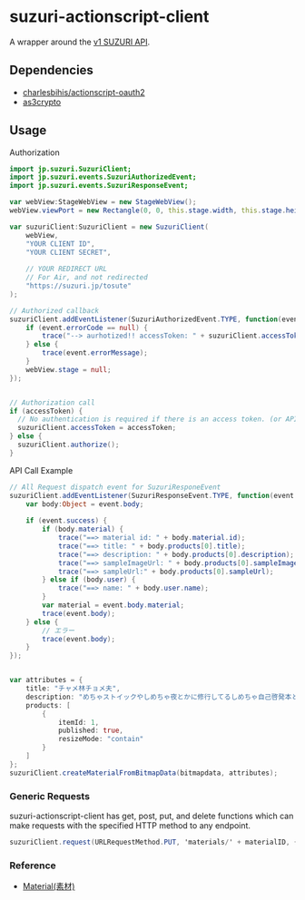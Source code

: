 # suzuri-actionscript-client

A wrapper around the [v1 SUZURI API](https://suzuri.jp/developer).

## Dependencies

* [charlesbihis/actionscript-oauth2](https://github.com/charlesbihis/actionscript-oauth2)
* [as3crypto](https://code.google.com/p/as3crypto/)

## Usage

Authorization

```actionscript
import jp.suzuri.SuzuriClient;
import jp.suzuri.events.SuzuriAuthorizedEvent;
import jp.suzuri.events.SuzuriResponseEvent;

var webView:StageWebView = new StageWebView();
webView.viewPort = new Rectangle(0, 0, this.stage.width, this.stage.height);

var suzuriClient:SuzuriClient = new SuzuriClient(
	webView, 
	"YOUR CLIENT ID",
	"YOUR CLIENT SECRET",
	
    // YOUR REDIRECT URL
    // For Air, and not redirected
	"https://suzuri.jp/tosute"
);

// Authorized callback
suzuriClient.addEventListener(SuzuriAuthorizedEvent.TYPE, function(event:SuzuriAuthorizedEvent) {
	if (event.errorCode == null) {
		trace("--> aurhotized!! accessToken: " + suzuriClient.accessToken);
	} else {
		trace(event.errorMessage);
	}
	webView.stage = null;
});


// Authorization call
if (accessToken) {
  // No authentication is required if there is an access token. (or API KEY)
  suzuriClient.accessToken = accessToken;
} else {
  suzuriClient.authorize();
}
```

API Call Example

```actionscript
// All Request dispatch event for SuzuriResponeEvent
suzuriClient.addEventListener(SuzuriResponseEvent.TYPE, function(event:SuzuriResponseEvent) {
	var body:Object = event.body;
	
	if (event.success) {
		if (body.material) {
			trace("==> material id: " + body.material.id);
			trace("==> title: " + body.products[0].title);
			trace("==> description: " + body.products[0].description);
			trace("==> sampleImageUrl: " + body.products[0].sampleImageUrl);
			trace("==> sampleUrl:" + body.products[0].sampleUrl);
		} else if (body.user) {
			trace("==> name: " + body.user.name);
		}
		var material = event.body.material;
		trace(event.body);
	} else {
		// エラー
		trace(event.body);
	}
});


var attributes = {
	title: "チャメ林チョメ夫",
	description: "めちゃストイックやしめちゃ夜とかに修行してるしめちゃ自己啓発本とかも読む侍をプリントしました",
	products: [
		{ 
			itemId: 1, 
			published: true,
			resizeMode: "contain"
		}
	]
};
suzuriClient.createMaterialFromBitmapData(bitmapdata, attributes);
```

### Generic Requests

suzuri-actionscript-client has get, post, put, and delete functions which can make requests with the specified HTTP method to any endpoint.

```actionscript
suzuriClient.request(URLRequestMethod.PUT, 'materials/' + materialID, { price: 500 })
```

### Reference

* [Material(素材)](https://suzuri.jp/developer#Material(%E7%B4%A0%E6%9D%90))
